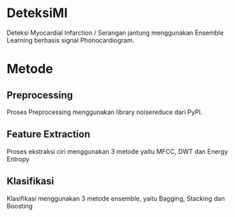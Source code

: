 # DeteksiMI
Deteksi Myocardial Infarction / Serangan jantung menggunakan Ensemble Learning berbasis signal Phonocardiogram. 



# Metode

## Preprocessing

Proses Preprocessing menggunakan library noisereduce dari PyPI.

## Feature Extraction
Proses ekstraksi ciri menggunakan 3 metode yaitu MFCC, DWT dan Energy Entropy

## Klasifikasi
Klasifikasi menggunakan 3 metode ensemble, yaitu Bagging, Stacking dan Boosting

